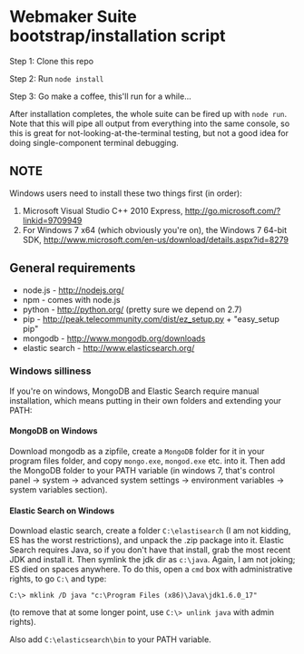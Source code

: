 # Webmaker Suite bootstrap/installation script

Step 1: Clone this repo

Step 2: Run `node install`

Step 3: Go make a coffee, this'll run for a while...

After installation completes, the whole suite can be fired up with `node run`. Note that this will pipe all output from everything into the same console, so this is great for not-looking-at-the-terminal testing, but not a good idea for doing single-component terminal debugging.

## NOTE

Windows users need to install these two things first (in order):

1. Microsoft Visual Studio C++ 2010 Express, http://go.microsoft.com/?linkid=9709949
2. For Windows 7 x64 (which obviously you're on), the Windows 7 64-bit SDK, http://www.microsoft.com/en-us/download/details.aspx?id=8279


## General requirements

* node.js - http://nodejs.org/
* npm - comes with node.js
* python - http://python.org/ (pretty sure we depend on 2.7)
* pip - http://peak.telecommunity.com/dist/ez_setup.py  + "easy_setup pip"
* mongodb - http://www.mongodb.org/downloads
* elastic search - http://www.elasticsearch.org/

### Windows silliness

If you're on windows, MongoDB and Elastic Search require manual installation, which means putting in their own folders and extending your PATH:

#### MongoDB on Windows

Download mongodb as a zipfile, create a `MongoDB` folder for it in your program files folder, and copy `mongo.exe`, `mongod.exe` etc. into it. Then add the MongoDB folder to your PATH variable (in windows 7, that's control panel -> system -> advanced system settings -> environment variables -> system variables section).

#### Elastic Search on Windows

Download elastic search, create a folder `C:\elastisearch` (I am not kidding, ES has the worst restrictions), and unpack the .zip package into it. Elastic Search requires Java, so if you don't have that install, grab the most recent JDK and install it. Then symlink the jdk dir as `c:\java`. Again, I am not joking; ES died on spaces anywhere. To do this, open a `cmd` box with administrative rights, to go `C:\` and type:

`C:\> mklink /D java "c:\Program Files (x86)\Java\jdk1.6.0_17"`

(to remove that at some longer point, use `C:\> unlink java` with admin rights).

Also add `C:\elasticsearch\bin` to your PATH variable.
